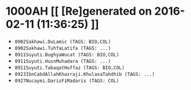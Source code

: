 # 1000AH [[ [Re]generated on 2016-02-11 (11:36:25) ]]

* `0902Sakhawi.DuLamic (TAGS: BIO,COL)`
* `0902Sakhawi.TuhfaLatifa (TAGS: ...)`
* `0911Suyuti.BughyaWucat (TAGS: BIO,COL)`
* `0911Suyuti.HusnMuhadara (TAGS: ...)`
* `0911Suyuti.TabaqatHuffaz (TAGS: BIO,COL)`
* `0923IbnCabdAllahKhazraji.KhulasaTahdhib (TAGS: ...)`
* `0927Nucaymi.DarisFiMadaris (TAGS: COL)`
